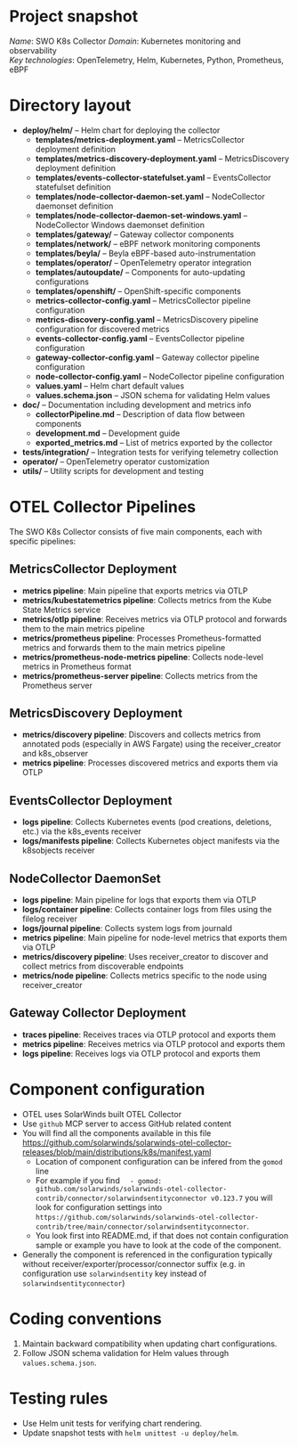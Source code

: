# Project snapshot
*Name*: SWO K8s Collector
*Domain*: Kubernetes monitoring and observability  
*Key technologies*: OpenTelemetry, Helm, Kubernetes, Python, Prometheus, eBPF

# Directory layout
- **deploy/helm/** – Helm chart for deploying the collector
  - **templates/metrics-deployment.yaml** – MetricsCollector deployment definition
  - **templates/metrics-discovery-deployment.yaml** – MetricsDiscovery deployment definition
  - **templates/events-collector-statefulset.yaml** – EventsCollector statefulset definition
  - **templates/node-collector-daemon-set.yaml** – NodeCollector daemonset definition
  - **templates/node-collector-daemon-set-windows.yaml** – NodeCollector Windows daemonset definition
  - **templates/gateway/** – Gateway collector components
  - **templates/network/** – eBPF network monitoring components
  - **templates/beyla/** – Beyla eBPF-based auto-instrumentation
  - **templates/operator/** – OpenTelemetry operator integration
  - **templates/autoupdate/** – Components for auto-updating configurations
  - **templates/openshift/** – OpenShift-specific components
  - **metrics-collector-config.yaml** – MetricsCollector pipeline configuration
  - **metrics-discovery-config.yaml** – MetricsDiscovery pipeline configuration for discovered metrics
  - **events-collector-config.yaml** – EventsCollector pipeline configuration
  - **gateway-collector-config.yaml** – Gateway collector pipeline configuration
  - **node-collector-config.yaml** – NodeCollector pipeline configuration
  - **values.yaml** – Helm chart default values
  - **values.schema.json** – JSON schema for validating Helm values
- **doc/** – Documentation including development and metrics info
  - **collectorPipeline.md** – Description of data flow between components
  - **development.md** – Development guide
  - **exported_metrics.md** – List of metrics exported by the collector
- **tests/integration/** – Integration tests for verifying telemetry collection  
- **operator/** – OpenTelemetry operator customization
- **utils/** – Utility scripts for development and testing  

# OTEL Collector Pipelines
The SWO K8s Collector consists of five main components, each with specific pipelines:

## MetricsCollector Deployment
- **metrics pipeline**: Main pipeline that exports metrics via OTLP
- **metrics/kubestatemetrics pipeline**: Collects metrics from the Kube State Metrics service
- **metrics/otlp pipeline**: Receives metrics via OTLP protocol and forwards them to the main metrics pipeline
- **metrics/prometheus pipeline**: Processes Prometheus-formatted metrics and forwards them to the main metrics pipeline
- **metrics/prometheus-node-metrics pipeline**: Collects node-level metrics in Prometheus format
- **metrics/prometheus-server pipeline**: Collects metrics from the Prometheus server

## MetricsDiscovery Deployment
- **metrics/discovery pipeline**: Discovers and collects metrics from annotated pods (especially in AWS Fargate) using the receiver_creator and k8s_observer
- **metrics pipeline**: Processes discovered metrics and exports them via OTLP

## EventsCollector Deployment
- **logs pipeline**: Collects Kubernetes events (pod creations, deletions, etc.) via the k8s_events receiver
- **logs/manifests pipeline**: Collects Kubernetes object manifests via the k8sobjects receiver

## NodeCollector DaemonSet
- **logs pipeline**: Main pipeline for logs that exports them via OTLP
- **logs/container pipeline**: Collects container logs from files using the filelog receiver
- **logs/journal pipeline**: Collects system logs from journald
- **metrics pipeline**: Main pipeline for node-level metrics that exports them via OTLP
- **metrics/discovery pipeline**: Uses receiver_creator to discover and collect metrics from discoverable endpoints
- **metrics/node pipeline**: Collects metrics specific to the node using receiver_creator

## Gateway Collector Deployment
- **traces pipeline**: Receives traces via OTLP protocol and exports them
- **metrics pipeline**: Receives metrics via OTLP protocol and exports them
- **logs pipeline**: Receives logs via OTLP protocol and exports them

# Component configuration
- OTEL uses SolarWinds built OTEL Collector
- Use `github` MCP server to access GitHub related content
- You will find all the components available in this file https://github.com/solarwinds/solarwinds-otel-collector-releases/blob/main/distributions/k8s/manifest.yaml
    - Location of component configuration can be infered from the `gomod` line
    - For example if you find `  - gomod: github.com/solarwinds/solarwinds-otel-collector-contrib/connector/solarwindsentityconnector v0.123.7` you will look for configuration settings into `https://github.com/solarwinds/solarwinds-otel-collector-contrib/tree/main/connector/solarwindsentityconnector`. 
    - You look first into README.md, if that does not contain configuration sample or example you have to look at the code of the component. 
- Generally the component is referenced in the configuration typically without receiver/exporter/processor/connector suffix (e.g. in configuration use `solarwindsentity` key instead of `solarwindsentityconnector`)

# Coding conventions 
1. Maintain backward compatibility when updating chart configurations.  
2. Follow JSON schema validation for Helm values through `values.schema.json`.  

# Testing rules
- Use Helm unit tests for verifying chart rendering.  
- Update snapshot tests with `helm unittest -u deploy/helm`.
